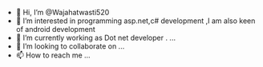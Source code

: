 - 👋 Hi, I’m @Wajahatwasti520
- 👀 I’m interested in programming asp.net,c# development ,I am also keen of android development 
- 🌱 I’m currently working as Dot net developer . ...
- 💞️ I’m looking to collaborate on ...
- 📫 How to reach me ...

<!---
Wajahatwasti520/Wajahatwasti520 is a ✨ special ✨ repository because its `README.md` (this file) appears on your GitHub profile.
You can click the Preview link to take a look at your changes.
--->
